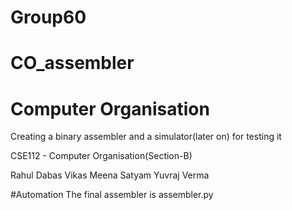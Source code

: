 # Group60

# CO_assembler
# Computer Organisation
Creating a binary assembler and a simulator(later on) for testing it

CSE112 - Computer Organisation(Section-B)

Rahul Dabas
Vikas Meena
Satyam
Yuvraj Verma

#Automation
The final assembler is assembler.py 
